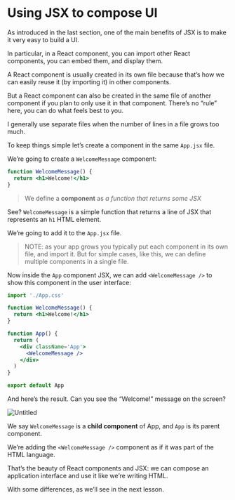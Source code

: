 # Using JSX to compose UI

As introduced in the last section, one of the main benefits of JSX is to make it very easy to build a UI.

In particular, in a React component, you can import other React components, you can embed them, and display them.

A React component is usually created in its own file because that’s how we can easily reuse it (by importing it) in other components.

But a React component can also be created in the same file of another component if you plan to only use it in that component. There’s no “rule” here, you can do what feels best to you.

I generally use separate files when the number of lines in a file grows too much.

To keep things simple let’s create a component in the same `App.jsx` file.

We’re going to create a `WelcomeMessage` component:

```jsx
function WelcomeMessage() {
  return <h1>Welcome!</h1>
}
```

> We define a **component** as _a function that returns some JSX_

See? `WelcomeMessage` is a simple function that returns a line of JSX that represents an `h1` HTML element.

We’re going to add it to the `App.jsx` file.

> NOTE: as your app grows you typically put each component in its own file, and import it. But for simple cases, like this, we can define multiple components in a single file.

Now inside the `App` component JSX, we can add `<WelcomeMessage />` to show this component in the user interface:

```jsx
import './App.css'

function WelcomeMessage() {
  return <h1>Welcome!</h1>
}

function App() {
  return (
    <div className='App'>
      <WelcomeMessage />
    </div>
  )
}

export default App
```

And here’s the result. Can you see the “Welcome!” message on the screen?

![Untitled](https://thevalleyofcode.com/images/lessons/react/using-jsx-to-compose-ui/Untitled.png)

We say `WelcomeMessage` is a **child component** of App, and `App` is its parent component.

We’re adding the `<WelcomeMessage />` component as if it was part of the HTML language.

That’s the beauty of React components and JSX: we can compose an application interface and use it like we’re writing HTML.

With some differences, as we’ll see in the next lesson.
